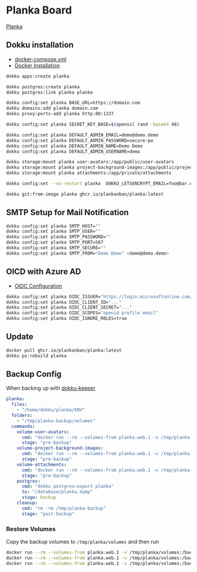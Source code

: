 # Planka Board

[Planka](https://planka.app/)

## Dokku installation

- [docker-compose.yml](https://github.com/plankanban/planka/blob/master/docker-compose.yml)
- [Docker Installation](https://docs.planka.cloud/docs/installation/docker/production_version)

```bash
dokku apps:create planka

dokku postgres:create planka
dokku postgres:link planka planka

dokku config:set planka BASE_URL=https://domain.com
dokku domains:add planka domain.com
dokku proxy:ports-add planka http:80:1337

dokku config:set planka SECRET_KEY_BASE=$(openssl rand -base64 48)

dokku config:set planka DEFAULT_ADMIN_EMAIL=demo@demo.demo
dokku config:set planka DEFAULT_ADMIN_PASSWORD=secure-pw
dokku config:set planka DEFAULT_ADMIN_NAME=Demo Demo
dokku config:set planka DEFAULT_ADMIN_USERNAME=demo

dokku storage:mount planka user-avatars:/app/public/user-avatars
dokku storage:mount planka project-background-images:/app/public/project-background-images
dokku storage:mount planka attachments:/app/private/attachments

dokku config:set --no-restart planka  DOKKU_LETSENCRYPT_EMAIL=foo@bar.ch

dokku git:from-image planka ghcr.io/plankanban/planka:latest
```

## SMTP Setup for Mail Notification

```bash
dokku config:set planka SMTP_HOST=""
dokku config:set planka SMTP_USER=""
dokku config:set planka SMTP_PASSWORD=""
dokku config:set planka SMTP_PORT=587
dokku config:set planka SMTP_SECURE=""
dokku config:set planka SMTP_FROM="Demo Demo" <demo@demo.demo>
```

## OICD with Azure AD
- [OIDC Configuration](https://docs.planka.cloud/docs/Configuration/OIDC)

```bash
dokku config:set planka OIDC_ISSUER="https://login.microsoftonline.com/TENANT_ID/v2.0"
dokku config:set planka OIDC_CLIENT_ID="..."
dokku config:set planka OIDC_CLIENT_SECRET="..."
dokku config:set planka OIDC_SCOPES="openid profile email"
dokku config:set planka OIDC_IGNORE_ROLES=true
```

## Update

```bash
docker pull ghcr.io/plankanban/planka:latest
dokku ps:rebuild planka
```

## Backup Config
When backing up with [dokku-keeper](https://github.com/lebalz/dokku-keeper)

```yml title="backup_config.yml"
planka:
  files:
    - "/home/dokku/planka/ENV"
  folders:
    - "/tmp/planka-backup/volumes"
  commands:
    volume-user-avatars:
      cmd: "docker run --rm --volumes-from planka.web.1 -v /tmp/planka-backup/volumes:/backup ubuntu cp -r /app/public/user-avatars /backup/user-avatars"
      stage: "pre-backup"
    volume-project-background-images:
      cmd: "docker run --rm --volumes-from planka.web.1 -v /tmp/planka-backup/volumes:/backup ubuntu cp -r /app/public/project-background-images /backup/project-background-images"
      stage: "pre-backup"
    volume-attachments:
      cmd: "docker run --rm --volumes-from planka.web.1 -v /tmp/planka-backup/volumes:/backup ubuntu cp -r /app/private/attachments /backup/attachments"
      stage: "pre-backup"
    postgres:
      cmd: "dokku postgres:export planka"
      to: "/database/planka.dump"
      stage: backup
    cleanup:
      cmd: "rm -rm /tmp/planka-backup"
      stage: "post-backup"
```

### Restore Volumes
Copy the backup volumes to `/tmp/planka/volumes` and then run

```bash
docker run --rm --volumes-from planka.web.1 -v /tmp/planka/volumes:/backup ubuntu cp -rf /backup/user-avatars /app/public/
docker run --rm --volumes-from planka.web.1 -v /tmp/planka/volumes:/backup ubuntu cp -rf /backup/project-background-images /app/public/
docker run --rm --volumes-from planka.web.1 -v /tmp/planka/volumes:/backup ubuntu cp -rf /backup/attachments /app/private/
```


